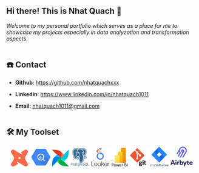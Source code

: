 ## Hi there! This is Nhat Quach 👋
_Welcome to my personal portfolio which serves as a place for me to showcase my projects especially in data analyzation and transformation aspects._
<br/><br/>

## ☎️ Contact

* **Github**: https://github.com/nhatquachxxx

* **Linkedin**: https://www.linkedin.com/in/nhatquach1011

* **Email**: nhatquach1011@gmail.com
<br/><br/>

## 🛠️ My Toolset

<p align="center">
    <img src="pictures/dbt.png" width="50" />
    <img src="pictures/google_bigquery.png" width="50" />
    <img src="pictures/airflow.png" width="45" />
    <img src="pictures/postgres.png " width="50" />
    <img src="pictures/looker.png" width="50" />
    <img src="pictures/power_bi.png" width="43" />
    <img src="pictures/git.png" width="50" />
    <img src="pictures/jira.png" width="50" />
    <img src="pictures/airbyte.png" width="60" />
</p>
<br/>

